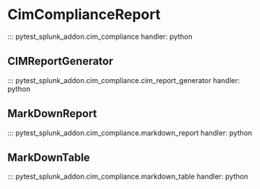 # CimComplianceReport

::: pytest_splunk_addon.cim_compliance
    handler: python

## CIMReportGenerator

::: pytest_splunk_addon.cim_compliance.cim_report_generator
    handler: python


## MarkDownReport

::: pytest_splunk_addon.cim_compliance.markdown_report
    handler: python


## MarkDownTable

::: pytest_splunk_addon.cim_compliance.markdown_table
    handler: python
